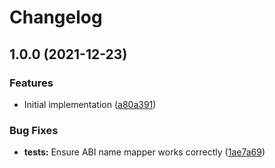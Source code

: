 # Changelog

## 1.0.0 (2021-12-23)


### Features

* Initial implementation ([a80a391](https://www.github.com/projectsophon/hardhat-diamond-abi/commit/a80a391143fb26e70ed80cb2d173267f91da5e9f))


### Bug Fixes

* **tests:** Ensure ABI name mapper works correctly ([1ae7a69](https://www.github.com/projectsophon/hardhat-diamond-abi/commit/1ae7a69f9f10053d6f5bf7409be4771958bd7e91))
